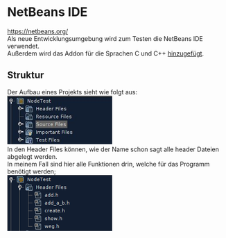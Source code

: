 # NetBeans IDE
https://netbeans.org/ </br>
Als neue Entwicklungsumgebung wird zum Testen die NetBeans IDE verwendet. </br>
Außerdem wird das Addon für die Sprachen C und C++ <a href="https://netbeans.org/features/cpp/index.html">hinzugefügt<a>. 
## Struktur
Der Aufbau eines Projekts sieht wie folgt aus: </br>
<img src="https://github.com/FelixSchubi/C-Test/blob/master/NetBeans/Dokumentation/Struktur.jpg"> </br>
In den Header Files können, wie der Name schon sagt alle header Dateien abgelegt werden. </br>
In meinem Fall sind hier alle Funktionen drin, welche für das Programm benötigt werden; </br>
<img src="https://github.com/FelixSchubi/C-Test/blob/master/NetBeans/Dokumentation/HeaderFiles.png">
